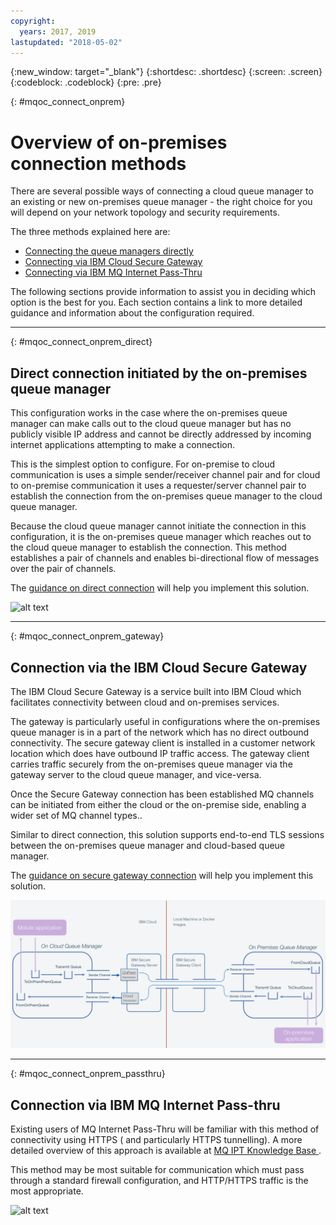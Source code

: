 ```yaml
---
copyright:
  years: 2017, 2019
lastupdated: "2018-05-02"
---
```


{:new_window: target="_blank"}
{:shortdesc: .shortdesc}
{:screen: .screen}
{:codeblock: .codeblock}
{:pre: .pre}

{: #mqoc_connect_onprem}
# Overview of on-premises connection methods


There are several possible ways of connecting a cloud queue manager to an existing or new on-premises queue manager - the right choice for you will depend on your network topology and security requirements.

The three methods explained here are:

* [Connecting the queue managers directly](#mqoc_connect_onprem_direct)
* [Connecting via IBM Cloud Secure Gateway](#mqoc_connect_onprem_gateway)
* [Connecting via IBM MQ Internet Pass-Thru](#mqoc_connect_onprem_passthru)

The following sections provide information to assist you in deciding which option is the best for you. Each section contains a link to more detailed guidance and information about the configuration required.

---

{: #mqoc_connect_onprem_direct}
## Direct connection initiated by the on-premises queue manager


This configuration works in the case where the on-premises queue manager can make calls out to the cloud queue manager but has no publicly visible IP address and cannot be directly addressed by incoming internet applications attempting to make a connection.

This is the simplest option to configure. For on-premise to cloud communication is uses a simple sender/receiver channel pair and for cloud to on-premise communication it uses a requester/server channel pair to establish the connection from the on-premises queue manager to the cloud queue manager.

Because the cloud queue manager cannot initiate the connection in this configuration, it is the on-premises queue manager which reaches out to the cloud queue manager to establish the connection. This method establishes a pair of channels and enables bi-directional flow of messages over the pair of channels.

The [guidance on direct connection](/docs/services/mqcloud/mqoc_connect_onprem_direct.html) will help you implement this solution.

![alt text][connect_on_prem1]

[connect_on_prem1]: ./images/mqoc_connect_onprem1.png "Direct Connection"

---

{: #mqoc_connect_onprem_gateway}
## Connection via the IBM Cloud Secure Gateway


The IBM Cloud Secure Gateway is a service built into IBM Cloud which facilitates connectivity between cloud and on-premises services.

The gateway is particularly useful in configurations where the on-premises queue manager is in a part
of the network which has no direct outbound connectivity. The secure gateway client is installed in a
customer network location which does have outbound IP traffic access. The gateway client carries traffic securely
from the on-premises queue manager via the gateway server to the cloud queue manager, and vice-versa.

Once the Secure Gateway connection has been established MQ channels can be initiated from either the cloud or the on-premise side, enabling a wider set of MQ channel types..

Similar to direct connection, this solution supports end-to-end TLS sessions between the on-premises queue manager and cloud-based queue manager.

The [guidance on secure gateway connection](/docs/services/mqcloud/mqoc_connect_onprem_gateway.html) will help you implement this solution.

![alt text][connect_on_prem2]

[connect_on_prem2]: ./images/mqoc_connect_onprem2.png "IBM Secure Gateway"

---

{: #mqoc_connect_onprem_passthru}
## Connection via IBM MQ Internet Pass-thru


Existing users of MQ Internet Pass-Thru will be familiar with this method of connectivity using HTTPS ( and particularly HTTPS tunnelling). A more detailed overview of this approach is available at [MQ IPT  Knowledge Base ](https://www.ibm.com/support/knowledgecenter/en/SSFKSJ_9.0.0/com.ibm.mq.ipt.doc/ipt0000_.htm).

This method may be most suitable for communication which must pass through a standard firewall configuration, and HTTP/HTTPS traffic is the most appropriate.

![alt text][connect_on_prem3]

[connect_on_prem3]: ./images/mqoc_connect_onprem3.png "MQ Internet Passthru"
